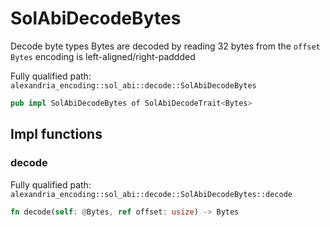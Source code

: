 # SolAbiDecodeBytes

Decode byte types Bytes are decoded by reading 32 bytes from the `offset` `Bytes` encoding is left-aligned/right-paddded

Fully qualified path: `alexandria_encoding::sol_abi::decode::SolAbiDecodeBytes`

```rust
pub impl SolAbiDecodeBytes of SolAbiDecodeTrait<Bytes>
```

## Impl functions

### decode

Fully qualified path: `alexandria_encoding::sol_abi::decode::SolAbiDecodeBytes::decode`

```rust
fn decode(self: @Bytes, ref offset: usize) -> Bytes
```


